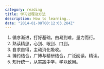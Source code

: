 ```yaml
---
category: reading
title: 学习过程及方法
description: How to learning..
date: "2014-01-08T00:12:03.284Z"
---
```


1. 循序渐进，打好基础，由易到难，量力而行。
2. 熟读精思，心到、眼到、口到。
3. 自求自得，主动消化吸收。
4. 博约结合，广博与精研结合，广泛阅读，精读。
5. 知行统一，从实践中学，学以致用。

